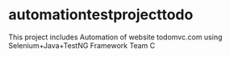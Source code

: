 # automationtestprojecttodo
This project includes Automation of website todomvc.com using Selenium+Java+TestNG Framework Team C
